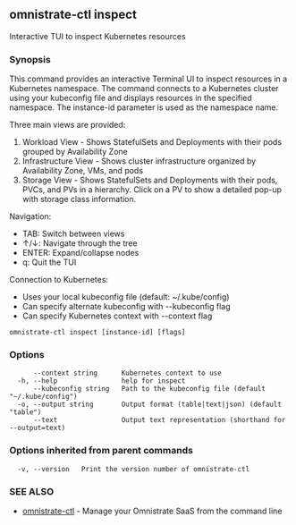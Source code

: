 ## omnistrate-ctl inspect

Interactive TUI to inspect Kubernetes resources

### Synopsis

This command provides an interactive Terminal UI to inspect resources in a Kubernetes namespace.
The command connects to a Kubernetes cluster using your kubeconfig file and displays resources
in the specified namespace. The instance-id parameter is used as the namespace name.

Three main views are provided:

1. Workload View - Shows StatefulSets and Deployments with their pods grouped by Availability Zone
2. Infrastructure View - Shows cluster infrastructure organized by Availability Zone, VMs, and pods
3. Storage View - Shows StatefulSets and Deployments with their pods, PVCs, and PVs in a hierarchy.
   Click on a PV to show a detailed pop-up with storage class information.

Navigation:

- TAB: Switch between views
- ↑/↓: Navigate through the tree
- ENTER: Expand/collapse nodes
- q: Quit the TUI

Connection to Kubernetes:

- Uses your local kubeconfig file (default: ~/.kube/config)
- Can specify alternate kubeconfig with --kubeconfig flag
- Can specify Kubernetes context with --context flag

```
omnistrate-ctl inspect [instance-id] [flags]
```

### Options

```
      --context string      Kubernetes context to use
  -h, --help                help for inspect
      --kubeconfig string   Path to the kubeconfig file (default "~/.kube/config")
  -o, --output string       Output format (table|text|json) (default "table")
      --text                Output text representation (shorthand for --output=text)
```

### Options inherited from parent commands

```
  -v, --version   Print the version number of omnistrate-ctl
```

### SEE ALSO

- [omnistrate-ctl](omnistrate-ctl.md) - Manage your Omnistrate SaaS from the command line
